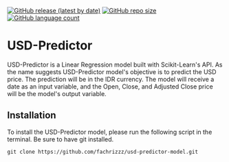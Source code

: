 [![GitHub release (latest by date)](https://img.shields.io/github/v/release/fachrizzz/usd-predictor-model)](https://github.com/fachrizzz/usd-predictor-model)
[![GitHub repo size](https://img.shields.io/github/repo-size/fachrizzz/usd-predictor-model)](https://github.com/fachrizzz/usd-predictor-model)
[![GitHub language count](https://img.shields.io/github/languages/count/fachrizzz/usd-predictor-model)](https://github.com/fachrizzz/usd-predictor-model)

# USD-Predictor

USD-Predictor is a Linear Regression model built with Scikit-Learn's API. As the name suggests USD-Predictor model's objective is to predict the USD price. The prediction will be in the IDR currency. The model will receive a date as an input variable, and the Open, Close, and Adjusted Close price will be the model's output variable.

## Installation

To install the USD-Predictor model, please run the following script in the terminal. Be sure to have git installed.

```
git clone https://github.com/fachrizzz/usd-predictor-model.git
```
